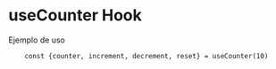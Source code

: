 # useCounter Hook

Ejemplo de uso
```
    const {counter, increment, decrement, reset} = useCounter(10)
```